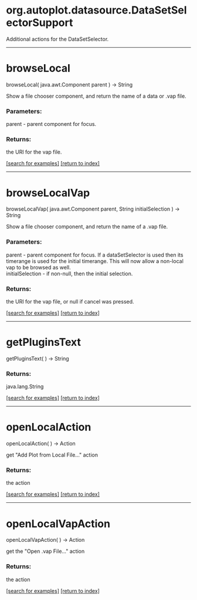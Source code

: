 # org.autoplot.datasource.DataSetSelectorSupport

Additional actions for the DataSetSelector.

***
<a name="browseLocal"></a>
# browseLocal
browseLocal( java.awt.Component parent ) &rarr; String

Show a file chooser component, and return the name of a data or .vap file.

### Parameters:
parent - parent component for focus.

### Returns:
the URI for the vap file.

<a href="https://github.com/autoplot/dev/search?q=browseLocal&unscoped_q=browseLocal">[search for examples]</a>
<a href="https://github.com/autoplot/documentation/blob/master/javadoc/index-all.md">[return to index]</a>

***
<a name="browseLocalVap"></a>
# browseLocalVap
browseLocalVap( java.awt.Component parent, String initialSelection ) &rarr; String

Show a file chooser component, and return the name of a .vap file.

### Parameters:
parent - parent component for focus.  If a dataSetSelector is
 used then its timerange is used for the initial timerange.
 This will now allow a non-local vap to be browsed as well.
<br>initialSelection - if non-null, then the initial selection.

### Returns:
the URI for the vap file, or null if cancel was pressed.

<a href="https://github.com/autoplot/dev/search?q=browseLocalVap&unscoped_q=browseLocalVap">[search for examples]</a>
<a href="https://github.com/autoplot/documentation/blob/master/javadoc/index-all.md">[return to index]</a>

***
<a name="getPluginsText"></a>
# getPluginsText
getPluginsText(  ) &rarr; String



### Returns:
java.lang.String


<a href="https://github.com/autoplot/dev/search?q=getPluginsText&unscoped_q=getPluginsText">[search for examples]</a>
<a href="https://github.com/autoplot/documentation/blob/master/javadoc/index-all.md">[return to index]</a>

***
<a name="openLocalAction"></a>
# openLocalAction
openLocalAction(  ) &rarr; Action

get "Add Plot from Local File..." action

### Returns:
the action

<a href="https://github.com/autoplot/dev/search?q=openLocalAction&unscoped_q=openLocalAction">[search for examples]</a>
<a href="https://github.com/autoplot/documentation/blob/master/javadoc/index-all.md">[return to index]</a>

***
<a name="openLocalVapAction"></a>
# openLocalVapAction
openLocalVapAction(  ) &rarr; Action

get the "Open .vap File..." action

### Returns:
the action

<a href="https://github.com/autoplot/dev/search?q=openLocalVapAction&unscoped_q=openLocalVapAction">[search for examples]</a>
<a href="https://github.com/autoplot/documentation/blob/master/javadoc/index-all.md">[return to index]</a>


